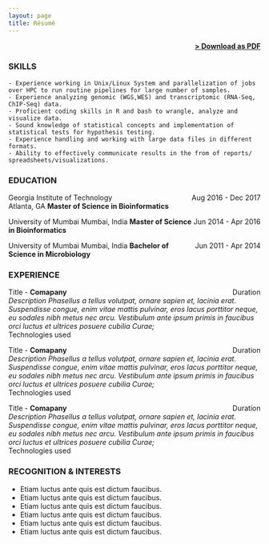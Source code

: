 ```yaml
---
layout: page
title: Résumé
---
```


<span style="float: right; "><a href="{{ '/assets/KhushbuResume.pdf' | prepend: site.baseurl }}"><strong>> Download as PDF</strong></a> </span>
<br>

### SKILLS
``` 
- Experience working in Unix/Linux System and parallelization of jobs over HPC to run routine pipelines for large number of samples.
- Experience analyzing genomic (WGS,WES) and transcriptomic (RNA-Seq, ChIP-Seq) data.
- Proficient coding skills in R and bash to wrangle, analyze and visualize data.
- Sound knowledge of statistical concepts and implementation of statistical tests for hypothesis testing.
- Experience handling and working with large data files in different formats.
- Ability to effectively communicate results in the from of reports/ spreadsheets/visualizations.

```  

### EDUCATION

Georgia Institute of Technology<span style="float: right; ">Aug 2016 - Dec 2017</span>  
Atlanta, GA
**Master of Science in Bioinformatics**
 
University of Mumbai<span style="float: right; ">Jun 2014 - Apr 2016</span> 
Mumbai, India
**Master of Science in Bioinformatics**

University of Mumbai<span style="float: right; ">Jun 2011 - Apr 2014</span> 
Mumbai, India
**Bachelor of Science in Microbiology** 

### EXPERIENCE

Title - **Comapany** <span style="float: right; ">Duration</span>  
_Description Phasellus a tellus volutpat, ornare sapien et, lacinia erat. Suspendisse congue, enim vitae mattis pulvinar, eros lacus porttitor neque, eu sodales nibh metus nec arcu. Vestibulum ante ipsum primis in faucibus orci luctus et ultrices posuere cubilia Curae;_  
Technologies used  

 
Title - **Comapany** <span style="float: right; ">Duration</span>  
_Description Phasellus a tellus volutpat, ornare sapien et, lacinia erat. Suspendisse congue, enim vitae mattis pulvinar, eros lacus porttitor neque, eu sodales nibh metus nec arcu. Vestibulum ante ipsum primis in faucibus orci luctus et ultrices posuere cubilia Curae;_  
Technologies used  

Title - **Comapany** <span style="float: right; ">Duration</span>  
_Description Phasellus a tellus volutpat, ornare sapien et, lacinia erat. Suspendisse congue, enim vitae mattis pulvinar, eros lacus porttitor neque, eu sodales nibh metus nec arcu. Vestibulum ante ipsum primis in faucibus orci luctus et ultrices posuere cubilia Curae;_  
Technologies used  


### RECOGNITION & INTERESTS

- Etiam luctus ante quis est dictum faucibus.
- Etiam luctus ante quis est dictum faucibus.
- Etiam luctus ante quis est dictum faucibus.
- Etiam luctus ante quis est dictum faucibus.
- Etiam luctus ante quis est dictum faucibus.
- Etiam luctus ante quis est dictum faucibus.
